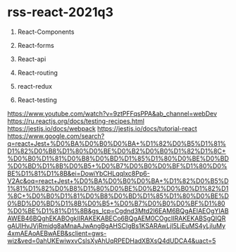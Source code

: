 # rss-react-2021q3

1. React-Components

2. React-forms

3. React-api

4. React-routing

5. react-redux

6. React-testing

https://www.youtube.com/watch?v=9ztPFFqsPPA&ab_channel=webDev
https://ru.reactjs.org/docs/testing-recipes.html
https://jestjs.io/docs/webpack
https://jestjs.io/docs/tutorial-react
https://www.google.com/search?q=react+Jest+%D0%BA%D0%B0%D0%BA+%D1%82%D0%B5%D1%81%D1%82%D0%B8%D1%80%D0%BE%D0%B2%D0%B0%D1%82%D1%8C+%D0%B0%D1%81%D0%B8%D0%BD%D1%85%D1%80%D0%BE%D0%BD%D0%BD%D1%8B%D0%B5+%D0%B7%D0%B0%D0%BF%D1%80%D0%BE%D1%81%D1%8B&ei=DowiYbCHLqqIxc8Pp6-V2Ac&oq=react+Jest+%D0%BA%D0%B0%D0%BA+%D1%82%D0%B5%D1%81%D1%82%D0%B8%D1%80%D0%BE%D0%B2%D0%B0%D1%82%D1%8C+%D0%B0%D1%81%D0%B8%D0%BD%D1%85%D1%80%D0%BE%D0%BD%D0%BD%D1%8B%D0%B5+%D0%B7%D0%B0%D0%BF%D1%80%D0%BE%D1%81%D1%8B&gs_lcp=Cgdnd3Mtd2l6EAM6BQgAEIAEOgYIABAWEB46BQghEKABOgkIIRAKEKABECo6BQgAEM0COgcIIRAKEKABSgQIQRgAUIHvJVjRmidg8aMnaAJwAngBgAHSCIgBs1KSARAwLjI5LjEuMS4yLjIuMy4xmAEAoAEBwAEB&sclient=gws-wiz&ved=0ahUKEwiwxvCslsXyAhUqRPEDHadXBXsQ4dUDCA4&uact=5
